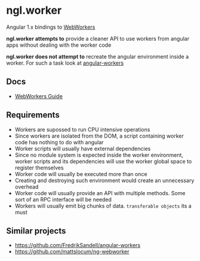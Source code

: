 ngl.worker
==========

Angular 1.x bindings to [WebWorkers](https://html.spec.whatwg.org/multipage/workers.html)

**ngl.worker attempts to** provide a cleaner API to use workers from
angular apps without dealing with the worker code

**ngl.worker does not attempt to** recreate the angular environment inside a
worker. For such a task look at [angular-workers](https://github.com/FredrikSandell/angular-workers)

Docs
----

  * [WebWorkers Guide](doc/webworkers.md)

Requirements
------------

  * Workers are supossed to run CPU intensive operations
  * Since workers are isolated from the DOM, a script containing worker code
    has nothing to do with angular
  * Worker scripts will usually have external dependencies
  * Since no module system is expected inside the worker environment, worker
    scripts and its dependencies will use the worker global space to register
    themselves
  * Worker code will usually be executed more than once
  * Creating and destroying such environment would create an unnecessary
    overhead
  * Worker code will usually provide an API with multiple methods. Some sort of
    an RPC interface will be needed
  * Workers will usually emit big chunks of data. `transferable objects` its a
    must

Similar projects
----------------

  * <https://github.com/FredrikSandell/angular-workers>
  * <https://github.com/mattslocum/ng-webworker>
